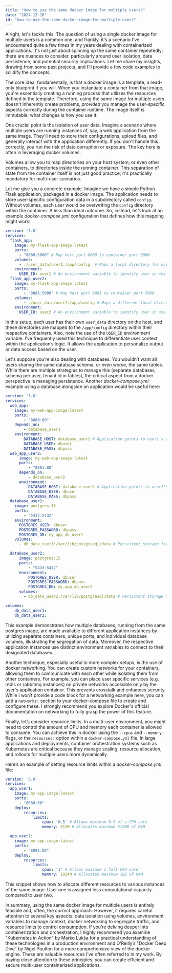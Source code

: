 ```yaml
---
title: "How to use the same docker image for multiple users?"
date: "2024-12-16"
id: "how-to-use-the-same-docker-image-for-multiple-users"
---
```


Alright, let's tackle this. The question of using a single docker image for multiple users is a common one, and frankly, it's a scenario I've encountered quite a few times in my years dealing with containerized applications. It's not just about spinning up the same container repeatedly; there are nuances to consider, particularly around user isolation, data persistence, and potential security implications. Let me share my insights, drawing from some past projects, and I'll provide a few code examples to solidify the concepts.

The core idea, fundamentally, is that a docker image is a template, a read-only blueprint if you will. When you instantiate a container from that image, you're essentially creating a running process that utilizes the resources defined in the template. Therefore, using the same image for multiple users doesn't inherently create problems, *provided* you manage the user-specific aspects correctly during the container runtime. The image itself is immutable; what changes is how you use it.

One crucial point is the isolation of user data. Imagine a scenario where multiple users are running instances of, say, a web application from the same image. They'll need to store their configurations, upload files, and generally interact with the application differently. If you don't handle this correctly, you run the risk of data corruption or exposure. The key here is often in leveraging docker volumes.

Volumes allow you to map directories on your host system, or even other containers, to directories inside the running container. This separation of state from the container itself is not just good practice; it's practically mandatory for multi-user scenarios.

Let me give you a concrete example. Imagine we have a simple Python Flask application, packaged in a docker image. The application needs to store user-specific configuration data in a subdirectory called `config`. Without volumes, each user would be overwriting the `config` directory within the container. A less than ideal outcome. So, instead, let’s look at an example *docker-compose.yml* configuration that defines how this mapping might work:

```yaml
version: '3.8'
services:
  flask_app:
    image: my-flask-app-image:latest
    ports:
      - "8080:5000" # Map host port 8080 to container port 5000
    volumes:
      - ./user_data/user1:/app/config  # Maps a local directory for user1 to /app/config
    environment:
      USER_ID: user1 # An environment variable to identify user in the application
  flask_app_user2:
    image: my-flask-app-image:latest
    ports:
        - "8081:5000" # Map host port 8081 to container port 5000
    volumes:
        - ./user_data/user2:/app/config # Maps a different local directory for user2 to /app/config
    environment:
      USER_ID: user2 # An environment variable to identify user in the application
```

In this setup, each user has their own `user_data` directory on the host, and these directories are mapped to the `/app/config` directory within their respective containers. Also, note the use of the `USER_ID` environment variable. I’ve frequently used this technique to differentiate user context within the application’s logic. It allows the application to personalize output or data access based on the user.

Let's suppose you’re also dealing with databases. You wouldn’t want all users sharing the same database schema, or even worse, the same tables. While there are multiple strategies to manage this (separate databases, schema per user, tenant id in tables), the critical aspect from a docker perspective is managing persistence. Another *docker-compose.yml* example using a database alongside an application would be useful here:

```yaml
version: '3.8'
services:
  web_app:
    image: my-web-app-image:latest
    ports:
        - "8080:80"
    depends_on:
        - database_user1
    environment:
        DATABASE_HOST: database_user1 # Application points to user1's database
        DATABASE_USER: dbuser
        DATABASE_PASS: dbpass
  web_app_user2:
      image: my-web-app-image:latest
      ports:
          - "8081:80"
      depends_on:
          - database_user2
      environment:
          DATABASE_HOST: database_user2 # Application points to user2's database
          DATABASE_USER: dbuser
          DATABASE_PASS: dbpass
  database_user1:
    image: postgres:15
    ports:
        - "5432:5432"
    environment:
      POSTGRES_USER: dbuser
      POSTGRES_PASSWORD: dbpass
      POSTGRES_DB: my_app_db_user1
    volumes:
      - db_data_user1:/var/lib/postgresql/data # Persistent storage for user1's database

  database_user2:
      image: postgres:15
      ports:
          - "5433:5432"
      environment:
          POSTGRES_USER: dbuser
          POSTGRES_PASSWORD: dbpass
          POSTGRES_DB: my_app_db_user2
      volumes:
        - db_data_user2:/var/lib/postgresql/data # Persistent storage for user2's database

volumes:
    db_data_user1:
    db_data_user2:
```

This example demonstrates how multiple databases, running from the same postgres image, are made available to different application instances by utilizing separate containers, unique ports, and individual database volumes, illustrating the segregation of data. Moreover, the respective application instances use distinct environment variables to connect to their designated databases.

Another technique, especially useful in more complex setups, is the use of docker networking. You can create custom networks for your containers, allowing them to communicate with each other while isolating them from other containers. For example, you can place user specific services (e.g. redis or rabbitmq instances) on private networks accessible only by the user's application container. This prevents crosstalk and enhances security. While I won’t provide a code block for a networking example here, you can add a `networks:` section to your docker-compose file to create and configure these. I strongly recommend you explore Docker's official documentation on networking to fully grasp the power of this feature.

Finally, let’s consider resource limits. In a multi-user environment, you might need to control the amount of CPU and memory each container is allowed to consume. You can achieve this in docker using the `--cpus` and `--memory` flags, or the `resources:` option within a `docker-compose.yml` file. In large applications and deployments, container orchestration systems such as Kubernetes are critical because they manage scaling, resource allocation, and rollouts for multiple users more dynamically.

Here’s an example of setting resource limits within a *docker-compose.yml* file:

```yaml
version: '3.8'
services:
  app_user1:
    image: my-app-image:latest
    ports:
      - "8080:80"
    deploy:
        resources:
            limits:
                cpus: '0.5' # Allows maximum 0.5 of a CPU core
                memory: 512M # Allocates maximum 512MB of RAM

  app_user2:
    image: my-app-image:latest
    ports:
        - "8081:80"
    deploy:
        resources:
            limits:
                cpus: '1' # Allows maximum 1 full CPU core
                memory: 1024M # Allocates maximum 1GB of RAM
```

This snippet shows how to allocate different resources to various instances of the same image. User one is assigned less computational capacity compared to user two.

In summary, using the same docker image for multiple users is entirely feasible and, often, the *correct* approach. However, it requires careful attention to several key aspects: data isolation using volumes, environment variables to manage context, docker networking to segregate traffic, and resource limits to control consumption. If you’re delving deeper into containerization and orchestration, I highly recommend you examine "Kubernetes in Action" by Marko Lukša for a practical understanding of these technologies in a production environment and O’Reilly’s "Docker Deep Dive" by Nigel Poulton for a more comprehensive view of the docker engine. These are valuable resources I’ve often referred to in my work. By paying close attention to these principles, you can create efficient and secure multi-user containerized applications.
